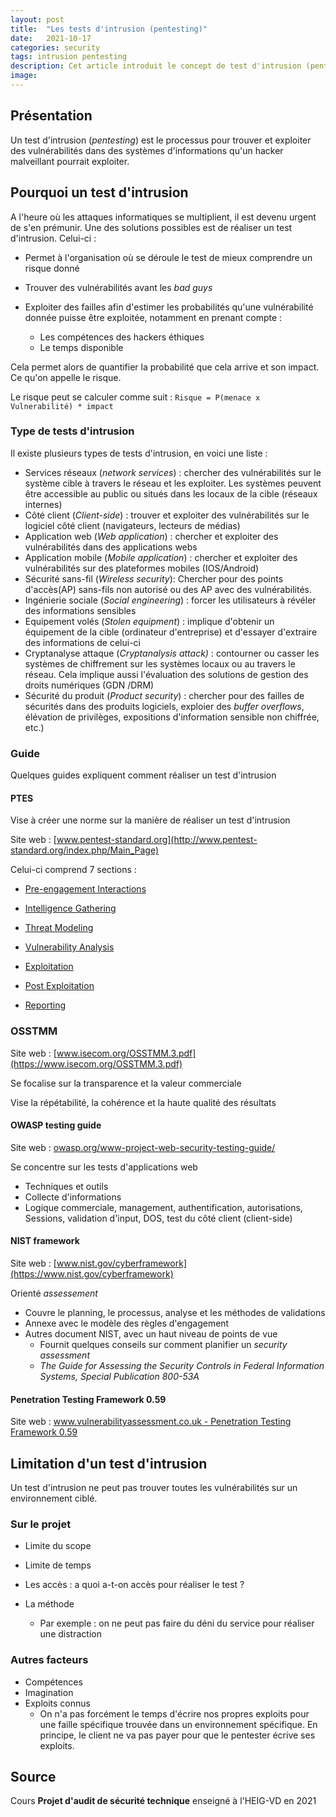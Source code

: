 ```yaml
---
layout: post
title:  "Les tests d'intrusion (pentesting)"
date:   2021-10-17
categories: security
tags: intrusion pentesting
description: Cet article introduit le concept de test d'intrusion (pentesting)
image: 
---
```




## Présentation

Un test d'intrusion (*pentesting*) est le processus pour trouver et exploiter des vulnérabilités dans des systèmes d'informations qu'un hacker malveillant pourrait exploiter.

## Pourquoi un test d'intrusion

A l'heure où les attaques informatiques se multiplient, il est devenu urgent de s'en prémunir. Une des solutions possibles est de réaliser un test d'intrusion. Celui-ci :

- Permet à l'organisation où se déroule le test de mieux comprendre un risque donné
- Trouver des vulnérabilités avant les *bad guys*
- Exploiter des failles afin d'estimer les probabilités qu'une vulnérabilité donnée puisse être exploitée, notamment en prenant compte :

  - Les compétences des hackers éthiques
  - Le temps disponible

Cela permet alors de quantifier la probabilité que cela arrive et son impact. Ce qu'on appelle le risque.

Le risque peut se calculer comme suit :
`Risque = P(menace x Vulnerabilité) * impact`

### Type de tests d'intrusion

Il existe plusieurs types de tests d'intrusion, en voici une liste :

- Services réseaux (*network services*) : chercher des vulnérabilités sur le système cible à travers  le réseau et les exploiter. Les systèmes peuvent être accessible au public ou situés dans les locaux de la cible (réseaux internes)
- Côté client (*Client-side*) : trouver et exploiter des vulnérabilités sur le logiciel côté client (navigateurs, lecteurs de médias)
- Application web (*Web application*) : chercher et exploiter des vulnérabilités dans des applications webs
- Application mobile (*Mobile application*) : chercher et exploiter des vulnérabilités sur des plateformes mobiles (IOS/Android)
- Sécurité sans-fil (*Wireless security*): Chercher pour des  points d'accès(AP) sans-fils non autorisé ou des AP avec des vulnérabilités.
- Ingénierie sociale (*Social engineering*) : forcer les utilisateurs à révéler des informations sensibles
- Equipement volés (*Stolen equipment*) : implique d'obtenir un équipement de la cible (ordinateur d'entreprise) et d'essayer d'extraire des informations de celui-ci
- Cryptanalyse attaque (*Cryptanalysis attack)* : contourner ou casser les systèmes de chiffrement sur les systèmes locaux ou au travers  le réseau. Cela implique aussi l'évaluation des solutions de gestion des droits numériques (GDN /DRM)
- Sécurité du produit (*Product security*) : chercher pour des failles de sécurités dans des produits logiciels, exploier des *buffer overflows*, élévation de privilèges, expositions d'information sensible non chiffrée, etc.)

### Guide

Quelques guides expliquent comment réaliser un test d'intrusion

#### PTES

Vise à créer une norme sur la manière de réaliser un test d'intrusion

Site web : [www.pentest-standard.org](http://www.pentest-standard.org/index.php/Main_Page)

Celui-ci comprend 7 sections :

- [Pre-engagement Interactions](http://www.pentest-standard.org/index.php/Pre-engagement)

- [Intelligence Gathering](http://www.pentest-standard.org/index.php/Intelligence_Gathering)
- [Threat Modeling](http://www.pentest-standard.org/index.php/Threat_Modeling)
- [Vulnerability Analysis](http://www.pentest-standard.org/index.php/Vulnerability_Analysis)
- [Exploitation](http://www.pentest-standard.org/index.php/Exploitation)
- [Post Exploitation](http://www.pentest-standard.org/index.php/Post_Exploitation)
- [Reporting](http://www.pentest-standard.org/index.php/Reporting)

### OSSTMM  

Site web : [www.isecom.org/OSSTMM.3.pdf](https://www.isecom.org/OSSTMM.3.pdf)

Se focalise sur la transparence et la valeur commerciale

Vise la répétabilité, la cohérence et la haute qualité des résultats 

#### OWASP testing guide 

Site web : [owasp.org/www-project-web-security-testing-guide/](https://owasp.org/www-project-web-security-testing-guide/)

Se concentre sur les tests d'applications web

- Techniques et outils
- Collecte d'informations
- Logique commerciale, management, authentification, autorisations, Sessions, validation d'input, DOS, test du côté client (client-side)

#### NIST framework 

Site web : [www.nist.gov/cyberframework](https://www.nist.gov/cyberframework)

Orienté *assessement*

- Couvre le planning, le processus, analyse et les méthodes de validations
- Annexe avec le modèle des règles d'engagement
- Autres document NIST, avec un haut niveau de points de vue
  - Fournit quelques conseils sur comment planifier un *security assessment*
  - *The Guide for Assessing the Security Controls in Federal Information Systems, Special Publication 800-53A*

#### Penetration Testing Framework 0.59 

Site web : [www.vulnerabilityassessment.co.uk - Penetration Testing Framework 0.59](http://www.vulnerabilityassessment.co.uk/Penetration%20Test.html)



## Limitation d'un test d'intrusion

Un test d'intrusion ne peut pas trouver toutes les vulnérabilités sur un environnement ciblé.

### Sur le projet

- Limite du scope

- Limite de temps

- Les accès : a quoi a-t-on accès pour réaliser le test ?

- La méthode

  - Par exemple : on ne peut pas faire du déni du service pour réaliser une distraction

### Autres facteurs

- Compétences
- Imagination
- Exploits connus
  - On n'a pas forcément le temps d'écrire nos propres exploits pour une faille spécifique trouvée dans un environnement spécifique. En principe, le client ne va pas payer pour que le pentester écrive ses exploits.

## Source

Cours **Projet d'audit de sécurité technique** enseigné à l'HEIG-VD en 2021
